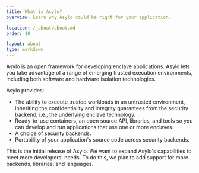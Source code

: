 ```yaml
---
title: What is Asylo?
overview: Learn why Asylo could be right for your application.

location: /_about/about.md
order: 10

layout: about
type: markdown
---
```

Asylo is an open framework for developing enclave applications. Asylo lets you
take advantage of a range of emerging trusted execution environments, including
both software and hardware isolation technologies.

Asylo provides:

+   The ability to execute trusted workloads in an untrusted environment,
    inheriting the confidentiality and integrity guarantees from the security
    backend, i.e., the underlying enclave technology.
+   Ready-to-use containers, an open source API, libraries, and tools so you can
    develop and run applications that use one or more enclaves.
+   A choice of security backends.
+   Portability of your application's source code across security backends.

This is the initial release of Asylo. We want to expand Asylo's capabilities to
meet more developers' needs. To do this, we plan to add support for more
backends, libraries, and languages.
